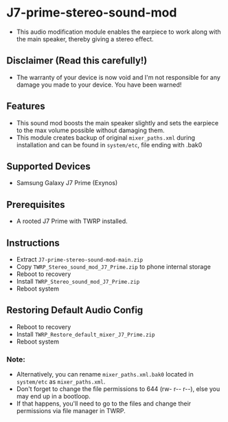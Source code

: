 # J7-prime-stereo-sound-mod
* This audio modification module enables the earpiece to work along with the main speaker, thereby giving a stereo effect.

## Disclaimer (Read this carefully!)
* The warranty of your device is now void and I'm not responsible for any damage you made to your device. You have been warned!

## Features
* This sound mod boosts the main speaker slightly and sets the earpiece to the max volume possible without damaging them.
* This module creates backup of original `mixer_paths.xml` during installation and can be found in `system/etc`, file ending with .bak0

## Supported Devices
* Samsung Galaxy J7 Prime (Exynos)

## Prerequisites
* A rooted J7 Prime with TWRP installed.

## Instructions
* Extract `J7-prime-stereo-sound-mod-main.zip`
* Copy `TWRP_Stereo_sound_mod_J7_Prime.zip` to phone internal storage
* Reboot to recovery
* Install `TWRP_Stereo_sound_mod_J7_Prime.zip`
* Reboot system

## Restoring Default Audio Config
* Reboot to recovery
* Install `TWRP_Restore_default_mixer_J7_Prime.zip`
* Reboot system

### Note:
* Alternatively, you can rename `mixer_paths.xml.bak0` located in `system/etc` as `mixer_paths.xml`.
* Don't forget to change the file permissions to 644 (rw- r-- r--), else you may end up in a bootloop. 
* If that happens, you'll need to go to the files and change their permissions via file manager in TWRP.
